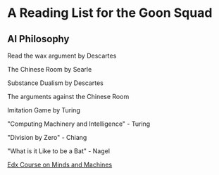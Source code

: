 # A Reading List for the Goon Squad

## AI Philosophy

Read the wax argument by Descartes

The Chinese Room by Searle

Substance Dualism by Descartes

The arguments against the Chinese Room

Imitation Game by Turing

"Computing Machinery and Intelligence" - Turing

"Division by Zero" - Chiang

"What is it Like to be a Bat" - Nagel

[Edx Course on Minds and Machines](https://www.edx.org/course/minds-machines-mitx-24-09x)
